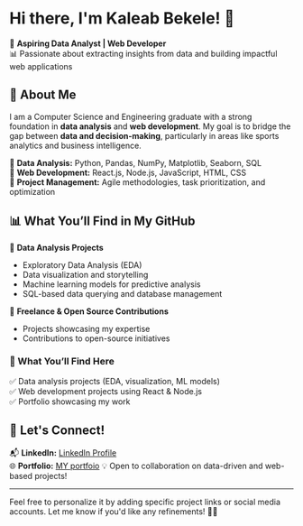 # Hi there, I'm Kaleab Bekele! 👋  

🚀 **Aspiring Data Analyst | Web Developer**  
📊 Passionate about extracting insights from data and building impactful web applications  

## 📌 About Me  
I am a Computer Science and Engineering graduate with a strong foundation in **data analysis** and **web development**. My goal is to bridge the gap between **data and decision-making**, particularly in areas like sports analytics and business intelligence.  

🔹 **Data Analysis:** Python, Pandas, NumPy, Matplotlib, Seaborn, SQL  
🔹 **Web Development:** React.js, Node.js, JavaScript, HTML, CSS  
🔹 **Project Management:** Agile methodologies, task prioritization, and optimization  

## 📊 What You’ll Find in My GitHub  
📌 **Data Analysis Projects**  
- Exploratory Data Analysis (EDA)  
- Data visualization and storytelling  
- Machine learning models for predictive analysis  
- SQL-based data querying and database management  

📌 **Freelance & Open Source Contributions**  
- Projects showcasing my expertise  
- Contributions to open-source initiatives  

### 🔹 What You’ll Find Here  
✅ Data analysis projects (EDA, visualization, ML models)  
✅ Web development projects using React & Node.js  
✅ Portfolio showcasing my work  

## 🤝 Let's Connect!  
📬 **LinkedIn:** [LinkedIn Profile](https://www.linkedin.com/in/kaleab266/)  
🌐 **Portfolio:** [MY portfoio](https://sites.google.com/view/kaleabbekele/home)
💡 Open to collaboration on data-driven and web-based projects!  

---

Feel free to personalize it by adding specific project links or social media accounts. Let me know if you'd like any refinements! 🚀🔥  
